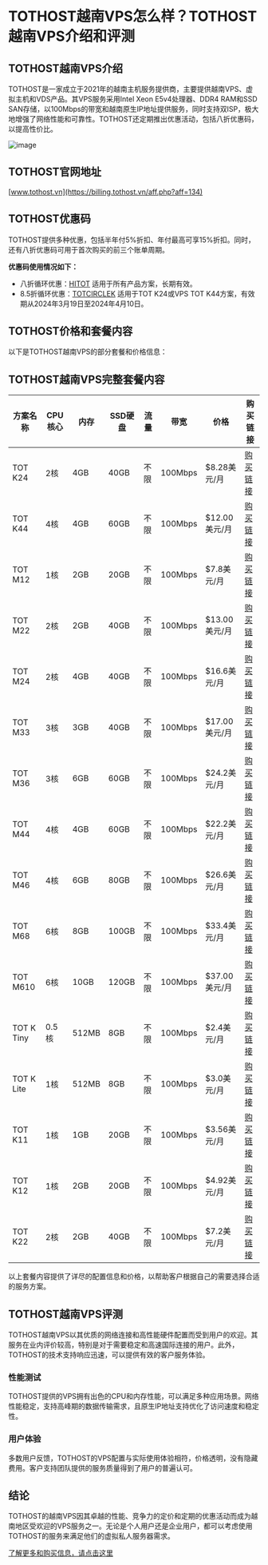 # TOTHOST越南VPS怎么样？TOTHOST越南VPS介绍和评测

## TOTHOST越南VPS介绍
TOTHOST是一家成立于2021年的越南主机服务提供商，主要提供越南VPS、虚拟主机和VDS产品。其VPS服务采用Intel Xeon E5v4处理器、DDR4 RAM和SSD SAN存储，以100Mbps的带宽和越南原生IP地址提供服务，同时支持双ISP，极大地增强了网络性能和可靠性。TOTHOST还定期推出优惠活动，包括八折优惠码，以提高性价比。

![image](https://github.com/sebwoodsqtr/TOTHOST/assets/157439112/8321539c-d032-4199-9c87-3aa3d3f6bc1c)

## TOTHOST官网地址
[www.tothost.vn](https://billing.tothost.vn/aff.php?aff=134)

## TOTHOST优惠码
TOTHOST提供多种优惠，包括半年付5%折扣、年付最高可享15%折扣。同时，还有八折优惠码可用于首次购买的前三个账单周期。

**优惠码使用情况如下：**
- 八折循环优惠：[HITOT](https://billing.tothost.vn/aff.php?aff=134) 适用于所有产品方案，长期有效。
- 8.5折循环优惠：[TOTCIRCLEK](https://billing.tothost.vn/aff.php?aff=134) 适用于TOT K24或VPS TOT K44方案，有效期从2024年3月19日至2024年4月10日。

## TOTHOST价格和套餐内容
以下是TOTHOST越南VPS的部分套餐和价格信息：

## TOTHOST越南VPS完整套餐内容

| 方案名称    | CPU核心 | 内存  | SSD硬盘 | 流量 | 带宽    | 价格            | 购买链接                                              |
|-------------|---------|-------|---------|------|---------|-----------------|------------------------------------------------------|
| TOT K24     | 2核     | 4GB   | 40GB    | 不限 | 100Mbps | $8.28美元/月    | [购买链接](https://billing.tothost.vn/aff.php?aff=134&pid=238)     |
| TOT K44     | 4核     | 4GB   | 60GB    | 不限 | 100Mbps | $12.00美元/月   | [购买链接](https://billing.tothost.vn/aff.php?aff=134&pid=239)     |
| TOT M12     | 1核     | 2GB   | 20GB    | 不限 | 100Mbps | $7.8美元/月     | [购买链接](https://billing.tothost.vn/aff.php?aff=134&pid=199)     |
| TOT M22     | 2核     | 2GB   | 40GB    | 不限 | 100Mbps | $13.00美元/月   | [购买链接](https://billing.tothost.vn/aff.php?aff=134&pid=194)     |
| TOT M24     | 2核     | 4GB   | 40GB    | 不限 | 100Mbps | $16.6美元/月    | [购买链接](https://billing.tothost.vn/aff.php?aff=134&pid=200)     |
| TOT M33     | 3核     | 3GB   | 40GB    | 不限 | 100Mbps | $17.00美元/月   | [购买链接](https://billing.tothost.vn/aff.php?aff=134&pid=202)     |
| TOT M36     | 3核     | 6GB   | 60GB    | 不限 | 100Mbps | $24.2美元/月    | [购买链接](https://billing.tothost.vn/aff.php?aff=134&pid=201)     |
| TOT M44     | 4核     | 4GB   | 60GB    | 不限 | 100Mbps | $22.2美元/月    | [购买链接](https://billing.tothost.vn/aff.php?aff=134&pid=195)     |
| TOT M46     | 4核     | 6GB   | 80GB    | 不限 | 100Mbps | $26.6美元/月    | [购买链接](https://billing.tothost.vn/aff.php?aff=134&pid=196)     |
| TOT M68     | 6核     | 8GB   | 100GB   | 不限 | 100Mbps | $33.4美元/月    | [购买链接](https://billing.tothost.vn/aff.php?aff=134&pid=197)     |
| TOT M610    | 6核     | 10GB  | 120GB   | 不限 | 100Mbps | $37.00美元/月   | [购买链接](https://billing.tothost.vn/aff.php?aff=134&pid=198)     |
| TOT K Tiny  | 0.5核   | 512MB | 8GB     | 不限 | 100Mbps | $2.4美元/月     | [购买链接](https://billing.tothost.vn/aff.php?aff=134&pid=212)     |
| TOT K Lite  | 1核     | 512MB | 8GB     | 不限 | 100Mbps | $3.0美元/月     | [购买链接](https://billing.tothost.vn/aff.php?aff=134&pid=213)     |
| TOT K11     | 1核     | 1GB   | 20GB    | 不限 | 100Mbps | $3.56美元/月    | [购买链接](https://billing.tothost.vn/aff.php?aff=134&pid=211)     |
| TOT K12     | 1核     | 2GB   | 20GB    | 不限 | 100Mbps | $4.92美元/月    | [购买链接](https://billing.tothost.vn/aff.php?aff=134&pid=210)     |
| TOT K22     | 2核     | 2GB   | 40GB    | 不限 | 100Mbps | $7.2美元/月     | [购买链接](https://billing.tothost.vn/aff.php?aff=134&pid=221)     |

以上套餐内容提供了详尽的配置信息和价格，以帮助客户根据自己的需要选择合适的服务方案。


## TOTHOST越南VPS评测
TOTHOST越南VPS以其优质的网络连接和高性能硬件配置而受到用户的欢迎。其服务在业内评价较高，特别是对于需要稳定和高速国际连接的用户。此外，TOTHOST的技术支持响应迅速，可以提供有效的客户服务体验。

### 性能测试
TOTHOST提供的VPS拥有出色的CPU和内存性能，可以满足多种应用场景。网络性能稳定，支持高峰期的数据传输需求，且原生IP地址支持优化了访问速度和稳定性。

### 用户体验
多数用户反馈，TOTHOST的VPS配置与实际使用体验相符，价格透明，没有隐藏费用。客户支持团队提供的服务质量得到了用户的普遍认可。

## 结论
TOTHOST的越南VPS因其卓越的性能、竞争力的定价和定期的优惠活动而成为越南地区受欢迎的VPS服务之一。无论是个人用户还是企业用户，都可以考虑使用TOTHOST的服务来满足他们的虚拟私人服务器需求。

[了解更多和购买信息，请点击这里](https://billing.tothost.vn/aff.php?aff=134)
